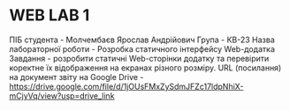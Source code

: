 # WEB LAB 1
ПІБ студента - Молчембаєв Ярослав Андрійович
Група - КВ-23
Назва лабораторної роботи - Розробка статичного інтерфейсу Web-додатка
Завдання - розробити статичні Web-сторінки додатку та перевірити коректне їх відображення на екранах різного розміру.
URL (посилання) на документ звіту на Google Drive - https://drive.google.com/file/d/1jOUsFMxZySdmJFZc17ldpNhiX-mCjyVq/view?usp=drive_link

